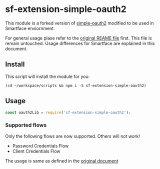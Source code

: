 # sf-extension-simple-oauth2

This module is a forked version of [simple-oauth2](https://github.com/lelylan/simple-oauth2) modified to be used in Smartface enviornment.

For general usage plase refer to the [original REAME file](./ORIGINAL_README.md) first.
This file is remain untouched. Usage differences for Smartface are explained in this document.

## Install
This script will install the module for you:
```shell
(cd ~/workspace/scripts && npm i -S sf-extension-simple-oauth2)
```

## Usage
```javascript
const oauth2Lib = require('sf-extension-simple-oauth2');
```

### Supported flows
Only the following flows are now supported. Others will not work!
- Password Credentials Flow
- Client Credentials Flow


The usage is same as defined in the [original document](./ORIGINAL_README.md)
